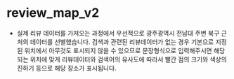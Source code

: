 # review_map_v2


- 실제 리뷰 데이터를 가져오는 과정에서 우선적으로 광주광역시 전남대 주변 북구 근처의 데이터를 선별했습니다. 검색과 관련된 리뷰데이터가 없는 경우 기본으로 지정된 위치에서 아무것도 표시되지 않을 수 있으므로 문장형식으로 입력해주시면 해당되는 위치에 맞게 리뷰데이터와 검색어의 유사도에 따라서 빨간 점의 크기와 색상의 진하기 등으로 해당 장소가 표시됩니다.
